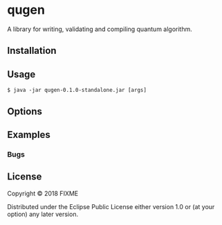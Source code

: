 # qugen

A library for writing, validating and compiling quantum algorithm.

## Installation


## Usage

    $ java -jar qugen-0.1.0-standalone.jar [args]

## Options

## Examples

### Bugs

## License

Copyright © 2018 FIXME

Distributed under the Eclipse Public License either version 1.0 or (at
your option) any later version.
